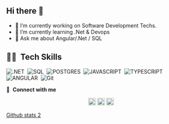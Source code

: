 ## Hi there 👋

- 🔭 I’m currently working on Software Development Techs.
- 🌱 I’m currently learning .Net & Devops
- 💬 Ask me about Angular/.Net / SQL
## 👩‍💻 &nbsp;Tech Skills
![.NET](https://img.shields.io/badge/.NET-5C2D91?style=for-the-badge&logo=.net&logoColor=white)&nbsp;
![SQL](https://img.shields.io/badge/Microsoft_SQL_Server-CC2927?style=for-the-badge&logo=microsoft-sql-server&logoColor=white)&nbsp;
![POSTGRES](https://img.shields.io/badge/PostgreSQL-316192?style=for-the-badge&logo=postgresql&logoColor=white)&nbsp;
![JAVASCRIPT](https://img.shields.io/badge/JavaScript-323330?style=for-the-badge&logo=javascript&logoColor=F7DF1E)&nbsp;
![TYPESCRIPT](https://img.shields.io/badge/TypeScript-007ACC?style=for-the-badge&logo=typescript&logoColor=white)&nbsp;
![ANGULAR](https://img.shields.io/badge/Angular-DD0031?style=for-the-badge&logo=angular&logoColor=white)&nbsp;
![Git](https://img.shields.io/badge/-Git-05122A?style=flat&logo=git)&nbsp;

🔗 &nbsp;**Connect with me**
<div id="contact" align="center">
  <a href="https://www.linkedin.com/in/bayram-tatl%C4%B1-a156411b7/" target="_blank"><img src="https://img.shields.io/badge/Linkedin%20-%230077B5.svg?&style=flat&logo=linkedin&logoColor=white" height="20" alt="LinkedIn Badge" /></a>
  <a href="mailto:tatlbayram@gmail.com" target="_blank"><img src="https://img.shields.io/badge/Email-0099ff?style=flat&logo=gmail&logoColor=white" height="20" alt="Email Badge"/></a>
  <a href="https://www.hackerrank.com/profile/tatlbayram" target="blank"><img src="https://upload.wikimedia.org/wikipedia/commons/6/65/HackerRank_logo.png" height="20" alt="Hackerrank Badge"/></a>
</div>

[Github stats 2](https://github-readme-stats.vercel.app/api?username=kullanıcıadınız&show_icons=true&theme=radical)

